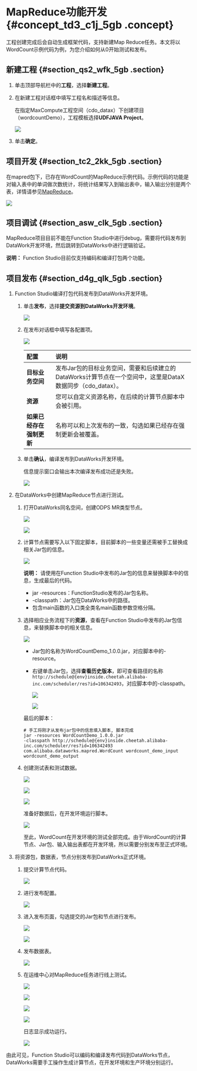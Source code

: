 # MapReduce功能开发 {#concept_td3_c1j_5gb .concept}

工程创建完成后会自动生成框架代码，支持新建Map Reduce任务。本文将以WordCount示例代码为例，为您介绍如何从0开始测试和发布。

## 新建工程 {#section_qs2_wfk_5gb .section}

1.  单击顶部导航栏中的**工程**，选择**新建工程**。
2.  在新建工程对话框中填写工程名和描述等信息。

    在指定MaxCompute工程空间（cdo\_datax）下创建项目（wordcountDemo），工程模板选择**UDFJAVA Project**。

    ![](http://static-aliyun-doc.oss-cn-hangzhou.aliyuncs.com/assets/img/64980/155047234633012_zh-CN.png)

3.  单击**确定**。

## 项目开发 {#section_tc2_2kk_5gb .section}

在mapred包下，已存在WordCount的MapReduce示例代码。示例代码的功能是对输入表中的单词做次数统计，将统计结果写入到输出表中，输入输出分别是两个表，详情请参见[MapReduce](../../../../../cn.zh-CN/用户指南/MapReduce/概要/MapReduce概述.md#)。

![](http://static-aliyun-doc.oss-cn-hangzhou.aliyuncs.com/assets/img/64980/155047234633013_zh-CN.png)

## 项目调试 {#section_asw_clk_5gb .section}

MapReduce项目目前不能在Function Studio中进行debug，需要将代码发布到DataWork开发环境，然后跳转到DataWorks中进行逻辑验证。

**说明：** Function Studio目前仅支持编码和编译打包两个功能。

## 项目发布 {#section_d4g_qlk_5gb .section}

1.  Function Studio编译打包代码发布到DataWorks开发环境。
    1.  单击**发布**，选择**提交资源到DataWorks开发环境**。

        ![](http://static-aliyun-doc.oss-cn-hangzhou.aliyuncs.com/assets/img/64980/155047234633014_zh-CN.png)

    2.  在发布对话框中填写各配置项。

        ![](http://static-aliyun-doc.oss-cn-hangzhou.aliyuncs.com/assets/img/64980/155047234633015_zh-CN.png)

        |配置|说明|
        |:-|:-|
        |**目标业务空间**|发布Jar包的目标业务空间，需要和后续建立的DataWorks计算节点在一个空间中，这里是DataX数据同步（cdo\_datax）。|
        |**资源**|您可以自定义资源名称，在后续的计算节点脚本中会被引用。|
        |**如果已经存在强制更新**|名称可以和上次发布的一致，勾选如果已经存在强制更新会被覆盖。|

    3.  单击**确认**，编译发布到DataWorks开发环境。

        信息提示窗口会输出本次编译发布成功还是失败。

        ![](http://static-aliyun-doc.oss-cn-hangzhou.aliyuncs.com/assets/img/64980/155047234633016_zh-CN.png)

2.  在DataWorks中创建MapReduce节点进行测试。
    1.  打开DataWorks同名空间，创建ODPS MR类型节点。

        ![](http://static-aliyun-doc.oss-cn-hangzhou.aliyuncs.com/assets/img/64980/155047234633017_zh-CN.png)

        ![](http://static-aliyun-doc.oss-cn-hangzhou.aliyuncs.com/assets/img/64980/155047234733018_zh-CN.png)

    2.  计算节点需要写入以下固定脚本，目前脚本的一些变量还需被手工替换成相关Jar包的信息。

        ![](http://static-aliyun-doc.oss-cn-hangzhou.aliyuncs.com/assets/img/64980/155047234733019_zh-CN.png)

        **说明：** 请使用在Function Studio中发布的Jar包的信息来替换脚本中的信息，生成最后的代码。

        -   jar -resources：FunctionStudio发布的Jar包名称。
        -   -classpath：Jar包在DataWorks中的路径。
        -   包含main函数的入口类全类名main函数参数空格分隔。
    3.  选择相应业务流程下的**资源**，查看在Function Studio中发布的Jar包信息，来替换脚本中的相关信息。

        ![](http://static-aliyun-doc.oss-cn-hangzhou.aliyuncs.com/assets/img/64980/155047234733026_zh-CN.png)

        -   Jar包的名称为WordCountDemo\_1.0.0.jar，对应脚本中的-resource。
        -   右键单击Jar包，选择**查看历史版本**，即可查看路径的名称`http://schedule@{env}inside.cheetah.alibaba-inc.com/scheduler/res?id=106342493`，对应脚本中的-classpath。

            ![](http://static-aliyun-doc.oss-cn-hangzhou.aliyuncs.com/assets/img/64980/155047234733030_zh-CN.png)

            ![](http://static-aliyun-doc.oss-cn-hangzhou.aliyuncs.com/assets/img/64980/155047234733040_zh-CN.png)

        最后的脚本：

        ```
        # 手工将刚才从发布jar包中的信息填入脚本, 脚本完成
        jar -resources WordCountDemo_1.0.0.jar
        -classpath http://schedule@{env}inside.cheetah.alibaba-inc.com/scheduler/res?id=106342493
        com.alibaba.dataworks.mapred.WordCount wordcount_demo_input wordcount_demo_output
        ```

    4.  创建测试表和测试数据。

        ![](http://static-aliyun-doc.oss-cn-hangzhou.aliyuncs.com/assets/img/64980/155047234733042_zh-CN.png)

        ![](http://static-aliyun-doc.oss-cn-hangzhou.aliyuncs.com/assets/img/64980/155047234733043_zh-CN.png)

        ![](http://static-aliyun-doc.oss-cn-hangzhou.aliyuncs.com/assets/img/64980/155047234833044_zh-CN.png)

        准备好数据后，在开发环境运行脚本。

        ![](http://static-aliyun-doc.oss-cn-hangzhou.aliyuncs.com/assets/img/64980/155047234933045_zh-CN.png)

        至此，WordCount在开发环境的测试全部完成。由于WordCount的计算节点、Jar包、输入输出表都在开发环境，所以需要分别发布至正式环境。

3.  将资源包，数据表，节点分别发布到DataWorks正式环境。
    1.  提交计算节点代码。

        ![](http://static-aliyun-doc.oss-cn-hangzhou.aliyuncs.com/assets/img/64980/155047234933046_zh-CN.png)

    2.  进行发布配置。

        ![](http://static-aliyun-doc.oss-cn-hangzhou.aliyuncs.com/assets/img/64980/155047234933047_zh-CN.png)

    3.  进入发布页面，勾选提交的Jar包和节点进行发布。

        ![](http://static-aliyun-doc.oss-cn-hangzhou.aliyuncs.com/assets/img/64980/155047234933048_zh-CN.png)

        ![](http://static-aliyun-doc.oss-cn-hangzhou.aliyuncs.com/assets/img/64980/155047234933049_zh-CN.png)

    4.  发布数据表。

        ![](http://static-aliyun-doc.oss-cn-hangzhou.aliyuncs.com/assets/img/64980/155047234933050_zh-CN.png)

    5.  在运维中心对MapReduce任务进行线上测试。

        ![](http://static-aliyun-doc.oss-cn-hangzhou.aliyuncs.com/assets/img/64980/155047234933051_zh-CN.png)

        ![](http://static-aliyun-doc.oss-cn-hangzhou.aliyuncs.com/assets/img/64980/155047235033052_zh-CN.png)

        ![](http://static-aliyun-doc.oss-cn-hangzhou.aliyuncs.com/assets/img/64980/155047235033053_zh-CN.png)

        ![](http://static-aliyun-doc.oss-cn-hangzhou.aliyuncs.com/assets/img/64980/155047235033054_zh-CN.png)

        日志显示成功运行。

        ![](http://static-aliyun-doc.oss-cn-hangzhou.aliyuncs.com/assets/img/64980/155047235033055_zh-CN.png)


由此可见，Function Studio可以编码和编译发布代码到DataWorks节点，DataWorks需要手工操作生成计算节点，在开发环境和生产环境分别运行。

